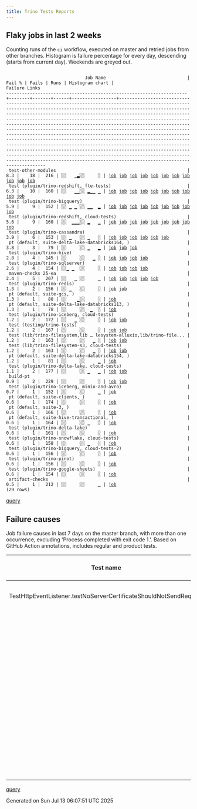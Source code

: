 ```yaml
---
title: Trino Tests Reports
---
```


## Flaky jobs in last 2 weeks

Counting runs of the `ci` workflow, executed on master and retried jobs from other branches.
Histogram is failure percentage for every day, descending (starts from current day).
Weekends are greyed out.
<pre><code>
                              Job Name                               | Fail % | Fails | Runs | Histogram chart |                                                                                                                                                                                                                                                                                                                                                                                                                                                  Failure Links                                                                                                                                                                                                                                                                                                                                                                                                                                                   
---------------------------------------------------------------------+--------+-------+------+-----------------+------------------------------------------------------------------------------------------------------------------------------------------------------------------------------------------------------------------------------------------------------------------------------------------------------------------------------------------------------------------------------------------------------------------------------------------------------------------------------------------------------------------------------------------------------------------------------------------------------------------------------------------------------------------------------------------------------------------------------------------------------------------------------------------------------------------------------------------------------------------------------------------------------------------
 test-other-modules                                                  |    8.3 |    18 |  216 | ░░   ▁▃░░     ░ | <a href="https://github.com/trinodb/trino/actions/runs/16227076775/job/45821385970">job</a> <a href="https://github.com/trinodb/trino/actions/runs/16124860116/job/45547905346">job</a> <a href="https://github.com/trinodb/trino/actions/runs/16124860116/job/45547905346">job</a> <a href="https://github.com/trinodb/trino/actions/runs/16134263695/job/45527394224">job</a> <a href="https://github.com/trinodb/trino/actions/runs/16145623352/job/45563561050">job</a> <a href="https://github.com/trinodb/trino/actions/runs/16112278251/job/45458289448">job</a> <a href="https://github.com/trinodb/trino/actions/runs/16115273716/job/45467639919">job</a> <a href="https://github.com/trinodb/trino/actions/runs/16115884241/job/45469535794">job</a> <a href="https://github.com/trinodb/trino/actions/runs/16116075416/job/45470132444">job</a> <a href="https://github.com/trinodb/trino/actions/runs/16117372295/job/45474301952">job</a> <a href="https://github.com/trinodb/trino/actions/runs/16025498979/job/45212286548">job</a>  
 test (plugin/trino-redshift, fte-tests)                             |    6.3 |    10 |  160 | ░░   ▁▁░░ ▂▁▁ ▁ | <a href="https://github.com/trinodb/trino/actions/runs/16145853550/job/45564472997">job</a> <a href="https://github.com/trinodb/trino/actions/runs/16116075416/job/45470192541">job</a> <a href="https://github.com/trinodb/trino/actions/runs/16042161136/job/45265759257">job</a> <a href="https://github.com/trinodb/trino/actions/runs/16042161136/job/45265759257">job</a> <a href="https://github.com/trinodb/trino/actions/runs/16050701766/job/45292474240">job</a> <a href="https://github.com/trinodb/trino/actions/runs/16023456273/job/45205726341">job</a> <a href="https://github.com/trinodb/trino/actions/runs/16025498979/job/45212359945">job</a> <a href="https://github.com/trinodb/trino/actions/runs/16033868061/job/45240853712">job</a> <a href="https://github.com/trinodb/trino/actions/runs/15999825428/job/45131762223">job</a> <a href="https://github.com/trinodb/trino/actions/runs/15959045253/job/45009114158">job</a>                                                                                  
 test (plugin/trino-bigquery)                                        |    5.9 |     9 |  152 | ░░ ▁ ▁ ░░ ▁▁  ▂ | <a href="https://github.com/trinodb/trino/actions/runs/16186684816/job/45693629921">job</a> <a href="https://github.com/trinodb/trino/actions/runs/16134263695/job/45527434944">job</a> <a href="https://github.com/trinodb/trino/actions/runs/16140861875/job/45547899456">job</a> <a href="https://github.com/trinodb/trino/actions/runs/16042161136/job/45265759129">job</a> <a href="https://github.com/trinodb/trino/actions/runs/16042161136/job/45265759129">job</a> <a href="https://github.com/trinodb/trino/actions/runs/16018873103/job/45190951431">job</a> <a href="https://github.com/trinodb/trino/actions/runs/16021342174/job/45198930971">job</a> <a href="https://github.com/trinodb/trino/actions/runs/15950369323/job/44989547612">job</a> <a href="https://github.com/trinodb/trino/actions/runs/15958527251/job/45007966244">job</a>                                                                                                                                                                  
 test (plugin/trino-redshift, cloud-tests)                           |    5.6 |     9 |  160 | ░░  ▁▁▁░░ ▂   ▁ | <a href="https://github.com/trinodb/trino/actions/runs/16166347634/job/45629143312">job</a> <a href="https://github.com/trinodb/trino/actions/runs/16166704742/job/45630304525">job</a> <a href="https://github.com/trinodb/trino/actions/runs/16145853550/job/45564472943">job</a> <a href="https://github.com/trinodb/trino/actions/runs/16115884241/job/45469590754">job</a> <a href="https://github.com/trinodb/trino/actions/runs/16042161136/job/45265759225">job</a> <a href="https://github.com/trinodb/trino/actions/runs/16042161136/job/45265759225">job</a> <a href="https://github.com/trinodb/trino/actions/runs/16050701766/job/45292474402">job</a> <a href="https://github.com/trinodb/trino/actions/runs/16023456273/job/45205726306">job</a> <a href="https://github.com/trinodb/trino/actions/runs/15959045253/job/45009114157">job</a>                                                                                                                                                                  
 test (plugin/trino-cassandra)                                       |    3.9 |     6 |  153 | ░░ ▁   ░░ ▁   ░ | <a href="https://github.com/trinodb/trino/actions/runs/16184390618/job/45687234505">job</a> <a href="https://github.com/trinodb/trino/actions/runs/16184390618/job/45687234505">job</a> <a href="https://github.com/trinodb/trino/actions/runs/16042161136/job/45265759143">job</a> <a href="https://github.com/trinodb/trino/actions/runs/16042161136/job/45265759143">job</a> <a href="https://github.com/trinodb/trino/actions/runs/16048403271/job/45285133039">job</a> <a href="https://github.com/trinodb/trino/actions/runs/15965465365/job/45025001028">job</a>                                                                                                                                                                                                                                                                                                                                                                                                                  
 pt (default, suite-delta-lake-databricks164, )                      |    3.8 |     3 |   79 | ░░     ░░ ▁   ▂ | <a href="https://github.com/trinodb/trino/actions/runs/16048403271/job/45285899545">job</a> <a href="https://github.com/trinodb/trino/actions/runs/15949758160/job/44988460044">job</a> <a href="https://github.com/trinodb/trino/actions/runs/15950369323/job/44989696993">job</a>                                                                                                                                                                                                                                                                                                                                                                                                                                                                                                                                                                                                                                                                  
 test (plugin/trino-hive)                                            |    2.8 |     4 |  145 | ░░     ░░   ▁ ░ | <a href="https://github.com/trinodb/trino/actions/runs/16166704742/job/45630304452">job</a> <a href="https://github.com/trinodb/trino/actions/runs/16016164840/job/45183141123">job</a> <a href="https://github.com/trinodb/trino/actions/runs/15996482426/job/45121060093">job</a> <a href="https://github.com/trinodb/trino/actions/runs/15965858549/job/45026092637">job</a>                                                                                                                                                                                                                                                                                                                                                                                                                                                                                                                                                                                  
 test (plugin/trino-sqlserver)                                       |    2.6 |     4 |  154 | ░░▁ ▁  ░░     ░ | <a href="https://github.com/trinodb/trino/actions/runs/16221900168/job/45804356885">job</a> <a href="https://github.com/trinodb/trino/actions/runs/16166347634/job/45629143275">job</a> <a href="https://github.com/trinodb/trino/actions/runs/16182359636/job/45681517723">job</a> <a href="https://github.com/trinodb/trino/actions/runs/16128976490/job/45512553122">job</a>                                                                                                                                                                                                                                                                                                                                                                                                                                                                                                                                                                                  
 maven-checks 25-ea                                                  |    2.4 |     5 |  207 | ░░   ▁ ░░     ▁ | <a href="https://github.com/trinodb/trino/actions/runs/16143961655/job/45557820270">job</a> <a href="https://github.com/trinodb/trino/actions/runs/16145853550/job/45564379843">job</a> <a href="https://github.com/trinodb/trino/actions/runs/16033651805/job/45240080459">job</a> <a href="https://github.com/trinodb/trino/actions/runs/15980909482/job/45074841597">job</a> <a href="https://github.com/trinodb/trino/actions/runs/15949758160/job/44988278589">job</a>                                                                                                                                                                                                                                                                                                                                                                                                                                                                                                  
 test (plugin/trino-redis)                                           |    1.3 |     2 |  156 | ░░ ▁   ░░     ░ | <a href="https://github.com/trinodb/trino/actions/runs/16185673102/job/45690822679">job</a> <a href="https://github.com/trinodb/trino/actions/runs/16185673102/job/45690822679">job</a>                                                                                                                                                                                                                                                                                                                                                                                                                                                                                                                                                                                                                                                                                                                                                  
 pt (default, suite-gcs, )                                           |    1.3 |     1 |   80 | ░░    ▁░░     ░ | <a href="https://github.com/trinodb/trino/actions/runs/16115884241/job/45470472079">job</a>                                                                                                                                                                                                                                                                                                                                                                                                                                                                                                                                                                                                                                                                                                                                                                                                                                  
 pt (default, suite-delta-lake-databricks113, )                      |    1.3 |     1 |   78 | ░░     ░░  ▁  ░ | <a href="https://github.com/trinodb/trino/actions/runs/16018873103/job/45191576727">job</a>                                                                                                                                                                                                                                                                                                                                                                                                                                                                                                                                                                                                                                                                                                                                                                                                                                  
 test (plugin/trino-iceberg, cloud-tests)                            |    1.2 |     2 |  172 | ░░   ▁ ░░     ░ | <a href="https://github.com/trinodb/trino/actions/runs/16145853550/job/45564475585">job</a> <a href="https://github.com/trinodb/trino/actions/runs/16149445136/job/45576876558">job</a>                                                                                                                                                                                                                                                                                                                                                                                                                                                                                                                                                                                                                                                                                                                                                  
 test (testing/trino-tests)                                          |    1.2 |     2 |  167 | ░░     ░░     ░ | <a href="https://github.com/trinodb/trino/actions/runs/16166347634/job/45629143308">job</a> <a href="https://github.com/trinodb/trino/actions/runs/16025498979/job/45212359962">job</a>                                                                                                                                                                                                                                                                                                                                                                                                                                                                                                                                                                                                                                                                                                                                                  
 test (lib/trino-filesystem,lib … lesystem-alluxio,lib/trino-file... |    1.2 |     2 |  163 | ░░     ░░   ▁ ░ | <a href="https://github.com/trinodb/trino/actions/runs/15990281759/job/45102217403">job</a> <a href="https://github.com/trinodb/trino/actions/runs/15990281759/job/45102217403">job</a>                                                                                                                                                                                                                                                                                                                                                                                                                                                                                                                                                                                                                                                                                                                                                  
 test (lib/trino-filesystem-s3, cloud-tests)                         |    1.2 |     2 |  163 | ░░     ░░   ▁ ░ | <a href="https://github.com/trinodb/trino/actions/runs/16180955786/job/45677308386">job</a> <a href="https://github.com/trinodb/trino/actions/runs/15994141271/job/45113627091">job</a>                                                                                                                                                                                                                                                                                                                                                                                                                                                                                                                                                                                                                                                                                                                                                  
 pt (default, suite-delta-lake-databricks154, )                      |    1.2 |     1 |   81 | ░░     ░░     ▁ | <a href="https://github.com/trinodb/trino/actions/runs/15959045253/job/45009279581">job</a>                                                                                                                                                                                                                                                                                                                                                                                                                                                                                                                                                                                                                                                                                                                                                                                                                                  
 test (plugin/trino-delta-lake, cloud-tests)                         |    1.1 |     2 |  177 | ░░     ░░ ▁   ▁ | <a href="https://github.com/trinodb/trino/actions/runs/16040528506/job/45261051428">job</a> <a href="https://github.com/trinodb/trino/actions/runs/15957878635/job/45006529010">job</a>                                                                                                                                                                                                                                                                                                                                                                                                                                                                                                                                                                                                                                                                                                                                                  
 build-pt                                                            |    0.9 |     2 |  229 | ░░     ░░     ░ | <a href="https://github.com/trinodb/trino/actions/runs/16021077839/job/45198103380">job</a> <a href="https://github.com/trinodb/trino/actions/runs/15980909482/job/45074841726">job</a>                                                                                                                                                                                                                                                                                                                                                                                                                                                                                                                                                                                                                                                                                                                                                  
 test (plugin/trino-iceberg, minio-and-avro)                         |    0.7 |     1 |  152 | ░░     ░░     ▁ | <a href="https://github.com/trinodb/trino/actions/runs/15949758160/job/44988301228">job</a>                                                                                                                                                                                                                                                                                                                                                                                                                                                                                                                                                                                                                                                                                                                                                                                                                                  
 pt (default, suite-clients, )                                       |    0.6 |     1 |  174 | ░░     ░░     ░ | <a href="https://github.com/trinodb/trino/actions/runs/16115884241/job/45470472074">job</a>                                                                                                                                                                                                                                                                                                                                                                                                                                                                                                                                                                                                                                                                                                                                                                                                                                  
 pt (default, suite-3, )                                             |    0.6 |     1 |  166 | ░░     ░░     ░ | <a href="https://github.com/trinodb/trino/actions/runs/16033868061/job/45241487096">job</a>                                                                                                                                                                                                                                                                                                                                                                                                                                                                                                                                                                                                                                                                                                                                                                                                                                  
 pt (default, suite-hive-transactional, )                            |    0.6 |     1 |  164 | ░░     ░░ ▁   ░ | <a href="https://github.com/trinodb/trino/actions/runs/16051040166/job/45294348371">job</a>                                                                                                                                                                                                                                                                                                                                                                                                                                                                                                                                                                                                                                                                                                                                                                                                                                  
 test (plugin/trino-delta-lake)                                      |    0.6 |     1 |  161 | ░░     ░░     ░ | <a href="https://github.com/trinodb/trino/actions/runs/16163727441/job/45620630369">job</a>                                                                                                                                                                                                                                                                                                                                                                                                                                                                                                                                                                                                                                                                                                                                                                                                                                  
 test (plugin/trino-snowflake, cloud-tests)                          |    0.6 |     1 |  158 | ░░     ░░ ▁   ░ | <a href="https://github.com/trinodb/trino/actions/runs/16059706453/job/45322695138">job</a>                                                                                                                                                                                                                                                                                                                                                                                                                                                                                                                                                                                                                                                                                                                                                                                                                                  
 test (plugin/trino-bigquery, cloud-tests-2)                         |    0.6 |     1 |  156 | ░░     ░░     ░ | <a href="https://github.com/trinodb/trino/actions/runs/15983513915/job/45083120570">job</a>                                                                                                                                                                                                                                                                                                                                                                                                                                                                                                                                                                                                                                                                                                                                                                                                                                  
 test (plugin/trino-pinot)                                           |    0.6 |     1 |  156 | ░░     ░░     ░ | <a href="https://github.com/trinodb/trino/actions/runs/16033868061/job/45240853697">job</a>                                                                                                                                                                                                                                                                                                                                                                                                                                                                                                                                                                                                                                                                                                                                                                                                                                  
 test (plugin/trino-google-sheets)                                   |    0.6 |     1 |  154 | ░░     ░░     ░ | <a href="https://github.com/trinodb/trino/actions/runs/16165061254/job/45625003321">job</a>                                                                                                                                                                                                                                                                                                                                                                                                                                                                                                                                                                                                                                                                                                                                                                                                                                  
 artifact-checks                                                     |    0.5 |     1 |  212 | ░░     ░░     ▁ | <a href="https://github.com/trinodb/trino/actions/runs/15949758160/job/44988278583">job</a>                                                                                                                                                                                                                                                                                                                                                                                                                                                                                                                                                                                                                                                                                                                                                                                                                                  
(29 rows)
</code></pre>
[query](https://github.com/trinodb/reports/blob/8d31855754012750eb85e74d4722abf5cab0cc48/sql/tests/jobs.sql)

## Failure causes

Job failure causes in last 7 days on the master branch, with more than one occurrence,
excluding 'Process completed with exit code 1.'.
Based on GitHub Action annotations, includes regular and product tests.

| Test name                                                         | Message                                         | Test failures | Run failures | % of runs | First seen at           | Last seen at            | Failure Links                                                                                                                                                                                                                                                                                                                                                                                                    |
| ----------------------------------------------------------------- | ----------------------------------------------- | -------------:| ------------:| ---------:| ----------------------- | ----------------------- | ---------------------------------------------------------------------------------------------------------------------------------------------------------------------------------------------------------------------------------------------------------------------------------------------------------------------------------------------------------------------------------------------------------------- |
| TestHttpEventListener.testNoServerCertificateShouldNotSendRequest | \[Handshake should have failed\] \&lt;br/\&gt;        |             9 |            6 |       1.7 | 2025-07-07 11:28:11.000 | 2025-07-08 14:29:20.000 | <a href="https://github.com/trinodb/trino/actions/runs/16115273716/job/45467639919">job</a> <a href="https://github.com/trinodb/trino/actions/runs/16115884241/job/45469535794">job</a> <a href="https://github.com/trinodb/trino/actions/runs/16116075416/job/45470132444">job</a> <a href="https://github.com/trinodb/trino/actions/runs/16117372295/job/45474301952">job</a> <a href="https://github.com/trinodb/trino/actions/runs/16117372295/job/45480274689">job</a>  |
|                                                                   | The run was canceled by @github-actions\[bot\]. |             8 |            1 |       0.3 | 2025-07-10 10:32:35.000 | 2025-07-10 10:33:03.000 | <a href="https://github.com/trinodb/trino/actions/runs/16192704598/job/45711944936">job</a> <a href="https://github.com/trinodb/trino/actions/runs/16192704598/job/45711944939">job</a> <a href="https://github.com/trinodb/trino/actions/runs/16192704598/job/45711944946">job</a> <a href="https://github.com/trinodb/trino/actions/runs/16192704598/job/45711944951">job</a> <a href="https://github.com/trinodb/trino/actions/runs/16192704598/job/45711945052">job</a>  |
|                                                                   | The operation was canceled.                     |             8 |            1 |       0.3 | 2025-07-10 10:32:35.000 | 2025-07-10 10:33:03.000 | <a href="https://github.com/trinodb/trino/actions/runs/16192704598/job/45711944936">job</a> <a href="https://github.com/trinodb/trino/actions/runs/16192704598/job/45711944939">job</a> <a href="https://github.com/trinodb/trino/actions/runs/16192704598/job/45711944946">job</a> <a href="https://github.com/trinodb/trino/actions/runs/16192704598/job/45711944951">job</a> <a href="https://github.com/trinodb/trino/actions/runs/16192704598/job/45711945052">job</a>  |
|                                                                   | Process completed with exit code 255.           |             6 |            5 |       1.4 | 2025-07-07 12:16:51.000 | 2025-07-09 10:57:33.000 | <a href="https://github.com/trinodb/trino/actions/runs/16115884241/job/45469590754">job</a> <a href="https://github.com/trinodb/trino/actions/runs/16116075416/job/45470192541">job</a> <a href="https://github.com/trinodb/trino/actions/runs/16145853550/job/45564472943">job</a> <a href="https://github.com/trinodb/trino/actions/runs/16145853550/job/45564472997">job</a> <a href="https://github.com/trinodb/trino/actions/runs/16166347634/job/45629143312">job</a>  |
|                                                                   | Unhandled error: HttpError: Server Error        |             3 |            3 |       0.8 | 2025-07-08 14:17:53.000 | 2025-07-08 15:10:04.000 | <a href="https://github.com/trinodb/trino/actions/runs/16145841290/job/45564335586">job</a> <a href="https://github.com/trinodb/trino/actions/runs/16147003401/job/45568410288">job</a> <a href="https://github.com/trinodb/trino/actions/runs/16147131774/job/45568855140">job</a>                                                                                                                                                                  |
|                                                                   | PR requires a rebase. Found: 1 merge commits.   |             2 |            2 |       0.6 | 2025-07-10 10:31:10.000 | 2025-07-10 18:20:59.000 | <a href="https://github.com/trinodb/trino/actions/runs/16192704598/job/45711944988">job</a> <a href="https://github.com/trinodb/trino/actions/runs/16202880059/job/45746053272">job</a>                                                                                                                                                                                                                                                  |
|                                                                   | The server is busy.\&lt;br/\&gt;                      |             2 |            1 |       0.3 | 2025-07-07 12:00:34.000 | 2025-07-07 12:00:35.000 | <a href="https://github.com/trinodb/trino/actions/runs/16115884241/job/45470472074">job</a> <a href="https://github.com/trinodb/trino/actions/runs/16115884241/job/45470472079">job</a>                                                                                                                                                                                                                                                  |

[query](https://github.com/trinodb/reports/blob/8d31855754012750eb85e74d4722abf5cab0cc48/sql/tests/annotations.sql)

Generated on Sun Jul 13 06:07:51 UTC 2025
